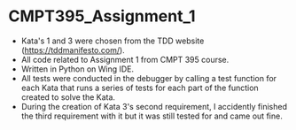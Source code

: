 # CMPT395_Assignment_1
 - Kata's 1 and 3 were chosen from the TDD website (https://tddmanifesto.com/).
 - All code related to Assignment 1 from CMPT 395 course.
 - Written in Python on Wing IDE.
 - All tests were conducted in the debugger by calling a test function for each Kata 
 that runs a series of tests for each part of the function created to solve the Kata.
 - During the creation of Kata 3's second requirement, I accidently finished the third
 requirement with it but it was still tested for and came out fine.
